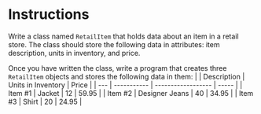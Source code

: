 # Instructions  

Write a class named `RetailItem` that holds data about an item in a retail store. The class should store the following data in attributes: item description, units in inventory, and price.

Once you have written the class, write a program that creates three `RetailItem` objects and stores the following data in them:
| | Description | Units in Inventory | Price |
| --- | ----------- | ------------------ | ----- |
| Item #1 | Jacket | 12 | 59.95 |
| Item #2 | Designer Jeans | 40 | 34.95 |
| Item #3 | Shirt | 20 | 24.95 |